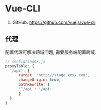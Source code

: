 # Vue-CLI

1. GitHub: <https://github.com/vuejs/vue-cli>

## 代理

配置代理可解决跨域问题, 需要服务端配置跨域.

```javascript
// config/index.js
proxyTable: {
  '/api': {
      target: 'http://stage.xxxx.com',
      changeOrigin: true,
      pathRewrite: {
      '^/api': '/api'
      }
  }
}
```
